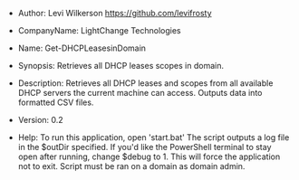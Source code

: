 - Author:
  Levi Wilkerson
  https://github.com/levifrosty

- CompanyName:
  LightChange Technologies

- Name:
  Get-DHCPLeasesinDomain

- Synopsis:
  Retrieves all DHCP leases scopes in domain.

- Description:
  Retrieves all DHCP leases and scopes from all available DHCP servers the current machine can access.
  Outputs data into formatted CSV files.

- Version: 0.2

- Help:
  To run this application, open 'start.bat'
  The script outputs a log file in the $outDir specified.
  If you'd like the PowerShell terminal to stay open after running, change $debug to 1. This will force the application not to exit.
  Script must be ran on a domain as domain admin.
